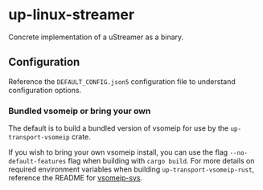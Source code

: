 # up-linux-streamer

Concrete implementation of a uStreamer as a binary.

## Configuration

Reference the `DEFAULT_CONFIG.json5` configuration file to understand configuration options.

### Bundled vsomeip or bring your own

The default is to build a bundled version of vsomeip for use by the `up-transport-vsomeip` crate.

If you wish to bring your own vsomeip install, you can use the flag `--no-default-features` flag when building with `cargo build`. For more details on required environment variables when building `up-transport-vsomeip-rust`, reference the README for [vsomeip-sys](https://github.com/eclipse-uprotocol/up-transport-vsomeip-rust/tree/main/vsomeip-sys).
